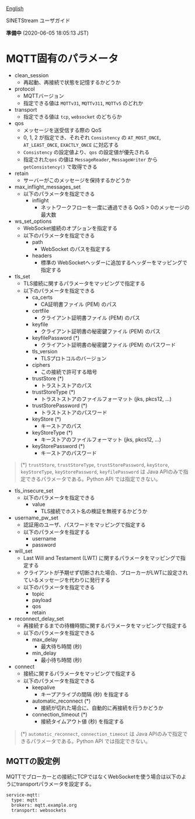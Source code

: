 <!--
Copyright (C) 2019 National Institute of Informatics

Licensed to the Apache Software Foundation (ASF) under one
or more contributor license agreements.  See the NOTICE file
distributed with this work for additional information
regarding copyright ownership.  The ASF licenses this file
to you under the Apache License, Version 2.0 (the
"License"); you may not use this file except in compliance
with the License.  You may obtain a copy of the License at

  http://www.apache.org/licenses/LICENSE-2.0

Unless required by applicable law or agreed to in writing,
software distributed under the License is distributed on an
"AS IS" BASIS, WITHOUT WARRANTIES OR CONDITIONS OF ANY
KIND, either express or implied.  See the License for the
specific language governing permissions and limitations
under the License.
-->

[English](config-mqtt.en.md)

SINETStream ユーザガイド

**準備中** (2020-06-05 18:05:13 JST)

# MQTT固有のパラメータ

* clean_session
    * 再起動、再接続で状態を記憶するかどうか
* protocol
    * MQTTバージョン
    * 指定できる値は `MQTTv31`, `MQTTv311`, `MQTTv5` のどれか
* transport
    * 指定できる値は `tcp`, `websocket` のどちらか
* qos
    * メッセージを送受信する際の QoS
    * 0, 1, 2 が指定でき、それぞれ `Consistency` の `AT_MOST_ONCE`, `AT_LEAST_ONCE`, `EXACTLY_ONCE` に対応する
    * `Consistency` の設定値より、`qos` の設定値が優先される
    * 指定された`qos` の値は `MessageReader`, `MessageWriter` から `getConsistency()` で取得できる
* retain
    * サーバーがこのメッセージを保持するかどうか
* max_inflight_messages_set
    * 以下のパラメータを指定できる
        * inflight
            * ネットワークフローを一度に通過できる QoS > 0のメッセージの最大数
* ws_set_options
    * WebSocket接続のオプションを指定する
    * 以下のパラメータを指定できる
        * path
            * WebSocket のパスを指定する
        * headers
            * 標準の WebSocketヘッダーに追加するヘッダーをマッピングで指定する
* tls_set
    * TLS接続に関するパラメータをマッピングで指定する
    * 以下のパラメータを指定できる
        * ca_certs
            * CA証明書ファイル (PEM) のパス
        * certfile
            * クライアント証明書ファイル (PEM) のパス
        * keyfile
            * クライアント証明書の秘密鍵ファイル (PEM) のパス
        * keyfilePassword (*)
            * クライアント証明書の秘密鍵ファイル (PEM) のパスワード
        * tls_version
            * TLSプロトコルのバージョン
        * ciphers
            * この接続で許可する暗号
        * trustStore (*)
            * トラストストアのパス
        * trustStoreType (*)
            * トラストストアのファイルフォーマット (jks, pkcs12, ...)
        * trustStorePassword (*)
            * トラストストアのパスワード
        * keyStore (*)
            * キーストアのパス
        * keyStoreType (*)
            * キーストアのファイルフォーマット (jks, pkcs12, ...)
        * keyStorePassword (*)
            * キーストアのパスワード
> (*) `trustStore`, `trustStoreType`, `trustStorePassword`, `keyStore`, `keyStoreType`, `keyStorePassword`, `keyfilePassword` は
> Java APIのみで指定できるパラメータである。Python API では指定できない。
* tls_insecure_set
    * 以下のパラメータを指定できる
        * value
            * TLS接続でホスト名の検証を無視するかどうか
* username_pw_set
    * 認証用のユーザ、パスワードをマッピングで指定する
    * 以下のパラメータを指定する
        * username
        * password
* will_set
    * Last Will and Testament (LWT) に関するパラメータをマッピングで指定する
    * クライアントが予期せず切断された場合、ブローカーがLWTに設定されているメッセージを代わりに発行する
    * 以下のパラメータを指定できる
        * topic
        * payload
        * qos
        * retain
* reconnect_delay_set
    * 再接続するまでの待機時間に関するパラメータをマッピングで指定する
    * 以下のパラメータを指定できる
        * max_delay
            * 最大待ち時間 (秒)
        * min_delay
            * 最小待ち時間 (秒)
* connect
    * 接続に関するパラメータをマッピングで指定する
    * 以下のパラメータを指定できる
        * keepalive
            * キープアライブの間隔 (秒) を指定する
        * automatic_reconnect (*)
            * 接続が切れた場合に、自動的に再接続を行うかどうか
        * connection_timeout (*)
            * 接続タイムアウト値 (秒) を指定する
> (*) `automatic_reconnect`, `connection_timeout` は
> Java APIのみで指定できるパラメータである。Python API では指定できない。

## MQTTの設定例

MQTTでブローカーとの接続にTCPではなくWebSocketを使う場合は以下のようにtransportパラメータを設定する。

```
service-mqtt:
  type: mqtt
  brokers: mqtt.example.org
  transport: websockets
```
